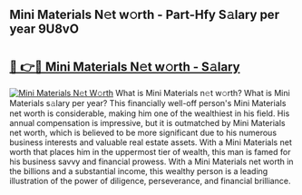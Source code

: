## Mini Materials N𝚎t w𝚘rth - Part-Hfy S𝚊lary per year 9U8vO

# <h2><a href="http://gc3cya.nevu.top/?p=Mini+Materials">🔗 👉🔴 Mini Materials N𝚎t w𝚘rth - S𝚊lary</a></h2>

[![Mini Materials N𝚎t W𝚘rth](https://i.imgur.com/Oavwk0R.jpeg)](http://gc3cya.nevu.top/?p=Mini+Materials)
What is Mini Materials n𝚎t w𝚘rth? What is Mini Materials s𝚊lary per year?
This financially well-off person's Mini Materials net worth is considerable, making him one of the wealthiest in his field. His annual compensation is impressive, but it is outmatched by Mini Materials net worth, which is believed to be more significant due to his numerous business interests and valuable real estate assets. With a Mini Materials net worth that places him in the uppermost tier of wealth, this man is famed for his business savvy and financial prowess. With a Mini Materials net worth in the billions and a substantial income, this wealthy person is a leading illustration of the power of diligence, perseverance, and financial brilliance.
